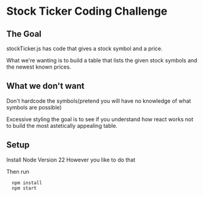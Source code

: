 # Stock Ticker Coding Challenge

## The Goal

stockTicker.js has code that gives a stock symbol and a price. 

What we're wanting is to build a table that lists the given stock symbols and the newest known prices. 

## What we don't want

Don't hardcode the symbols(pretend you will have no knowledge of what symbols are possible)

Excessive styling the goal is to see if you understand how react works not to build the most astetically appealing table. 

## Setup

Install Node Version 22 However you like to do that

Then run

```
  npm install
  npm start
```